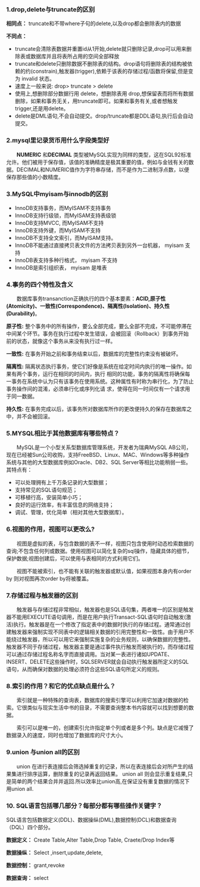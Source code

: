 ### 1.drop,delete与truncate的区别
**相同点：** truncate和不带where子句的delete,以及drop都会删除表内的数据

**不同点：**

- truncate会清除表数据并重置id从1开始,delete就只删除记录,drop可以用来删除表或数据库并且将表所占用的空间全部释放
- truncate和delete只删除数据不删除表的结构。drop语句将删除表的结构被依赖的约(constrain),触发器(trigger),依赖于该表的存储过程/函数将保留,但是变为 invalid 状态。
- 速度上一般来说: drop> truncate > delete
- 使用上,想删除部分数据行用 delete，想删除表用 drop,想保留表而将所有数据删除，如果和事务无关，用truncate即可。如果和事务有关,或者想触发trigger,还是用delete。
- delete是DML语句,不会自动提交。drop/truncate都是DDL语句,执行后会自动提交。

### 2.mysql里记录货币用什么字段类型好
&emsp;&emsp;**NUMERIC** 和**DECIMAL** 类型被MySQL实现为同样的类型，这在SQL92标准允许。他们被用于保存值，该值的准确精度是极其重要的值，例如与金钱有关的数据。DECIMAL和NUMERIC值作为字符串存储，而不是作为二进制浮点数，以便保存那些值的小数精度。

### 3.MySQL中myisam与innodb的区别

- InnoDB支持事务，而MyISAM不支持事务
- InnoDB支持行级锁，而MyISAM支持表级锁
- InnoDB支持MVCC, 而MyISAM不支持
- InnoDB支持外键，而MyISAM不支持
- InnoDB不支持全文索引，而MyISAM支持。
- InnoDB不能通过直接拷贝表文件的方法拷贝表到另外一台机器， myisam 支持
- InnoDB表支持多种行格式， myisam 不支持
- InnoDB是索引组织表， myisam 是堆表
### 4.事务的四个特性及含义
&emsp;&emsp;数据库事务transanction正确执行的四个基本要素：**ACID,原子性(Atomicity)、一致性(Correspondence)、隔离性(Isolation)、持久性(Durability)**。

**原子性:** 整个事务中的所有操作，要么全部完成，要么全部不完成，不可能停滞在中间某个环节。事务在执行过程中发生错误，会被回滚（Rollback）到事务开始前的状态，就像这个事务从来没有执行过一样。

**一致性:** 在事务开始之前和事务结束以后，数据库的完整性约束没有被破坏。

**隔离性:** 隔离状态执行事务，使它们好像是系统在给定时间内执行的唯一操作。如果有两个事务，运行在相同的时间内，执行 相同的功能，事务的隔离性将确保每一事务在系统中认为只有该事务在使用系统。这种属性有时称为串行化，为了防止事务操作间的混淆，必须串行化或序列化请 求，使得在同一时间仅有一个请求用于同一数据。

**持久性:** 在事务完成以后，该事务所对数据库所作的更改便持久的保存在数据库之中，并不会被回滚。

### 5.MYSQL相比于其他数据库有哪些特点？

&emsp;&emsp;MySQL是一个小型关系型数据库管理系统，开发者为瑞典MySQL AB公司，现在已经被Sun公司收购，支持FreeBSD、Linux、MAC、Windows等多种操作系统与其他的大型数据库例如Oracle、DB2、SQL Server等相比功能稍弱一些。其特点有：

- 可以处理拥有上千万条记录的大型数据；
- 支持常见的SQL语句规范；
- 可移植行高，安装简单小巧；
- 良好的运行效率，有丰富信息的网络支持；
- 调试、管理，优化简单（相对其他大型数据库）。

### 6.视图的作用，视图可以更改么?
&emsp;&emsp;视图是虚拟的表，与包含数据的表不一样，视图只包含使用时动态检索数据的查询;不包含任何列或数据。使用视图可以简化复杂的sql操作，隐藏具体的细节，保护数据;视图创建后，可以使用与表相同的方式利用它们。

&emsp;&emsp;视图不能被索引，也不能有关联的触发器或默认值，如果视图本身内有order by 则对视图再次order by将被覆盖。

### 7.存储过程与触发器的区别
&emsp;&emsp;触发器与存储过程非常相似，触发器也是SQL语句集，两者唯一的区别是触发器不能用EXECUTE语句调用，而是在用户执行Transact-SQL语句时自动触发(激活)执行。触发器是在一个修改了指定表中的数据时执行的存储过程。通常通过创建触发器来强制实现不同表中的逻辑相关数据的引用完整性和一致性。由于用户不能绕过触发器，所以可以用它来强制实施复杂的业务规则，以确保数据的完整性。触发器不同于存储过程，触发器主要是通过事件执行触发而被执行的，而存储过程可以通过存储过程名称名字而直接调用。当对某一表进行诸如UPDATE、INSERT、DELETE这些操作时，SQLSERVER就会自动执行触发器所定义的SQL语句，从而确保对数据的处理必须符合这些SQL语句所定义的规则。
### 8.索引的作用？和它的优点缺点是什么？
&emsp;&emsp;索引就是一种特殊的查询表，数据库的搜索引擎可以利用它加速对数据的检索。它很类似与现实生活中书的目录，不需要查询整本书内容就可以找到想要的数据。

&emsp;&emsp;索引可以是唯一的，创建索引允许指定单个列或者是多个列。缺点是它减慢了数据录入的速度，同时也增加了数据库的尺寸大小。
### 9.union 与union all的区别
&emsp;&emsp;union 在进行表连接后会筛选掉重复的记录，所以在表连接后会对所产生的结果集进行排序运算，删除重复的记录再返回结果。 union all 则会显示重复结果,只是简单的两个结果合并并返回.所以效率比union高,在保证没有重复数据的情况下用union all.
### 10. SQL语言包括哪几部分？每部分都有哪些操作关键字？
SQL语言包括数据定义(DDL)、数据操纵(DML),数据控制(DCL)和数据查询（DQL）四个部分。

**数据定义：** Create Table,Alter Table,Drop Table, Craete/Drop Index等

**数据操纵：** Select ,insert,update,delete,

**数据控制：** grant,revoke

**数据查询：** select
